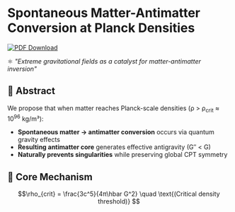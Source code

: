 # Spontaneous Matter-Antimatter Conversion at Planck Densities

[![PDF Download](https://img.shields.io/badge/Download-PDF-blue)](https://github.com/ArkOkupski-WAT/Hypothesis-of-Spontaneous-Matter-Antimatter-Conversion/raw/main/Hypothesis_of_Spontaneous_Matter_Antimatter_Conversion.pdf)

⚛️ *"Extreme gravitational fields as a catalyst for matter-antimatter inversion"*

## 📖 Abstract
We propose that when matter reaches Planck-scale densities (ρ > ρ<sub>crit</sub> ≈ 10<sup>96</sup> kg/m³):
- **Spontaneous matter → antimatter conversion** occurs via quantum gravity effects
- **Resulting antimatter core** generates effective antigravity (G″ < G)
- **Naturally prevents singularities** while preserving global CPT symmetry

## 🔭 Core Mechanism
```math
\rho_{crit} = \frac{3c^5}{4π\hbar G^2} \quad \text{(Critical density threshold)}
